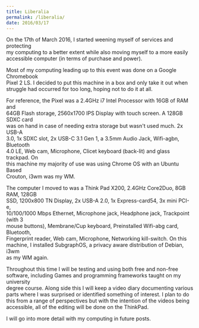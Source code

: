 ```yaml
---
title: Liberalia
permalink: /liberalia/
date: 2016/03/17
---
```


On the 17th of March 2016, I started weening myself of services and protecting  
my computing to a better extent while also moving myself to a more easily  
accessible computer (in terms of purchase and power).  
  
Most of my computing leading up to this event was done on a Google Chromebook  
Pixel 2 LS. I decided to put this machine in a box and only take it out when  
struggle had occurred for too long, hoping not to do it at all.   
  
For reference, the Pixel was a 2.4GHz i7 Intel Processor with 16GB of RAM and  
64GB Flash storage, 2560x1700 IPS Display with touch screen. A 128GB SDXC card  
was on hand in case of needing extra storage but wasn't used much. 2x USB-A  
3.0, 1x SDXC slot, 2x USB-C 3.1 Gen 1, a 3.5mm Audio Jack, Wifi-agbn, Bluetooth  
4.0 LE, Web cam, Microphone, Clicet keyboard (back-lit) and glass trackpad. On  
this machine my majority of use was using Chrome OS with an Ubuntu Based  
Crouton, i3wm was my WM.    
  
The computer I moved to was a Think Pad X200, 2.4GHz Core2Duo, 8GB RAM, 128GB  
SSD, 1200x800 TN Display, 2x USB-A 2.0, 1x Express-card54, 3x mini PCI-e,  
10/100/1000 Mbps Ethernet, Microphone jack, Headphone jack, Trackpoint (with 3  
mouse buttons), Membrane/Cup keyboard, Preinstalled Wifi-abg card, Bluetooth,  
Fingerprint reader, Web cam, Microphone, Networking kill-switch. On this  
machine, I installed SubgraphOS, a privacy aware distribution of Debian, i3wm  
as my WM again.   
  
Throughout this time I will be testing and using both free and non-free  
software, including Games and programming frameworks taught on my university  
degree course. Along side this I will keep a video diary documenting various  
parts where I was surprised or identified something of interest. I plan to do  
this from a range of perspectives but with the intention of the videos being  
accessible, all of the editing will be done on the ThinkPad.   

I will go into more detail with my computing in future posts.  

